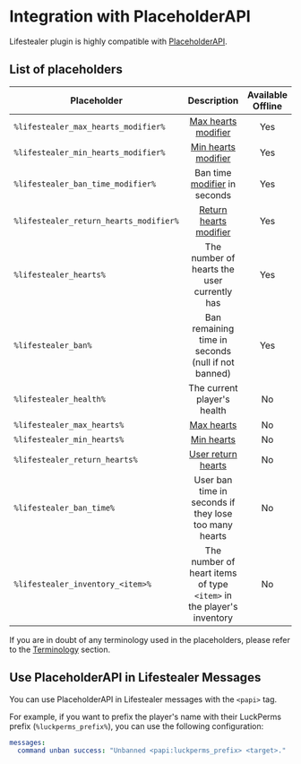 # Integration with PlaceholderAPI

Lifestealer plugin is highly compatible with [PlaceholderAPI](https://github.com/PlaceholderAPI/PlaceholderAPI).

## List of placeholders

| Placeholder                            |                                        Description                                        | Available Offline | Output Example |
|----------------------------------------|:-----------------------------------------------------------------------------------------:|:-----------------:|:--------------:|
| `%lifestealer_max_hearts_modifier%`    |  [Max hearts](/usage/terminology#maximum-hearts) [modifier](/usage/terminology#modifier)  |        Yes        |      `0`       | 
| `%lifestealer_min_hearts_modifier%`    |  [Min hearts](/usage/terminology#minimum-hearts) [modifier](/usage/terminology#modifier)  |        Yes        |      `0`       | 
| `%lifestealer_ban_time_modifier%`      |                Ban time [modifier](/usage/terminology#modifier) in seconds                |        Yes        |      `0`       |  
| `%lifestealer_return_hearts_modifier%` | [Return hearts](/usage/terminology#return-hearts) [modifier](/usage/terminology#modifier) |        Yes        |      `0`       |
| `%lifestealer_hearts%`                 |                        The number of hearts the user currently has                        |        Yes        |      `10`      | 
| `%lifestealer_ban%`                    |                    Ban remaining time in seconds (null if not banned)                     |        Yes        |  null or `46`  |
| `%lifestealer_health%`                 |                                The current player's health                                |        No         |     `20.0`     |
| `%lifestealer_max_hearts%`             |                      [Max hearts](/usage/terminology#maximum-hearts)                      |        No         |      `20`      |
| `%lifestealer_min_hearts%`             |                      [Min hearts](/usage/terminology#minimum-hearts)                      |        No         |      `3`       |
| `%lifestealer_return_hearts%`          |                  [User return hearts](/usage/terminology#return-hearts)                   |        No         |      `7`       |
| `%lifestealer_ban_time%`               |                   User ban time in seconds if they lose too many hearts                   |        No         |      `15`      |
| `%lifestealer_inventory_<item>%`       |           The number of heart items of type `<item>` in the player's inventory            |        No         |      `1`       |

If you are in doubt of any terminology used in the placeholders, please refer to
the [Terminology](/usage/overview#terminology) section.

## Use PlaceholderAPI in Lifestealer Messages

You can use PlaceholderAPI in Lifestealer messages with the `<papi>` tag.

For example, if you want to prefix the player's name with their
LuckPerms prefix (`%luckperms_prefix%`), you can use the following configuration:

```yaml
messages:
  command unban success: "Unbanned <papi:luckperms_prefix> <target>."
```